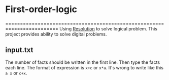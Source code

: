 ﻿# First-order-logic 
========================================================================
Using [Resolution](https://en.wikipedia.org/wiki/Resolution_(logic)) to solve logical problem.
This project provides ability to solve digital problems.
## input.txt
The number of facts should be written in the first line.
Then type the facts each line.
The format of expression is `x+c` or `x*a`. It's wrong to write like this `a x` or `c+x`.

